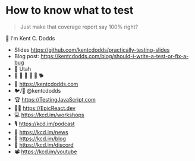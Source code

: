 # How to know what to test

> Just make that coverage report say 100% right?

👋 I'm Kent C. Dodds

- Slides https://github.com/kentcdodds/practically-testing-slides
- Blog post: https://kentcdodds.com/blog/should-i-write-a-test-or-fix-a-bug
- 🏡 Utah
- 👩 👧 👦 👦 👦 🐕
- 🏢 https://kentcdodds.com
- 🐦/🐙 @kentcdodds
- 🏆 https://TestingJavaScript.com
- 👨‍🚀 https://EpicReact.dev
- 💻 https://kcd.im/workshops
- 🎙 https://kcd.im/podcast
- 💌 https://kcd.im/news
- 📝 https://kcd.im/blog
- 💖 https://kcd.im/discord
- 📽 https://kcd.im/youtube
